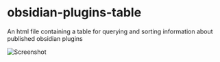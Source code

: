 # obsidian-plugins-table
An html file containing a table for querying and sorting information about published obsidian plugins

![Screenshot](screenhot.png)